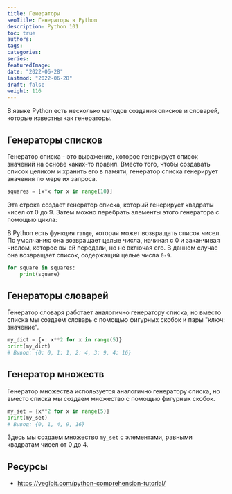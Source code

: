 ```yaml
---
title: Генераторы
seoTitle: Генераторы в Python
description: Python 101
toc: true
authors:
tags:
categories:
series:
featuredImage:
date: "2022-06-28"
lastmod: "2022-06-28"
draft: false
weight: 116
---
```


В языке Python есть несколько методов создания списков и словарей, которые известны как генераторы.


## Генераторы списков

Генератор списка - это выражение, которое генерирует список значений на основе каких-то правил. Вместо того, чтобы создавать список целиком и хранить его в памяти, генератор списка генерирует значения по мере их запроса.

```python
squares = [x*x for x in range(10)]
```

Эта строка создает генератор списка, который генерирует квадраты чисел от 0 до 9. Затем можно перебрать элементы этого генератора с помощью цикла:

В Python есть функция `range`, которая может возвращать список чисел. По умолчанию она возвращает целые числа, начиная с 0 и заканчивая числом, которое вы ей передали, но не включая его. В данном случае она возвращает список, содержащий целые числа `0-9`. 

```python
for square in squares:
    print(square)
```

## Генераторы словарей

Генератор словаря работает аналогично генератору списка, но вместо списка мы создаем словарь с помощью фигурных скобок и пары "ключ: значение".

```python
my_dict = {x: x**2 for x in range(5)}
print(my_dict)
# Вывод: {0: 0, 1: 1, 2: 4, 3: 9, 4: 16}
```

## Генератор множеств

Генератор множества используется аналогично генератору списка, но вместо списка мы создаем множество с помощью фигурных скобок.

```python
my_set = {x**2 for x in range(5)}
print(my_set)
# Вывод: {0, 1, 4, 9, 16}
```

Здесь мы создаем множество `my_set` с элементами, равными квадратам чисел от 0 до 4.

## Ресурсы

- https://vegibit.com/python-comprehension-tutorial/

